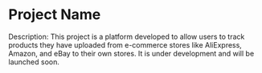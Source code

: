 # Project Name
Description: This project is a platform developed to allow users to track products they have uploaded from e-commerce stores like AliExpress, Amazon, and eBay to their own stores. It is under development and will be launched soon.
